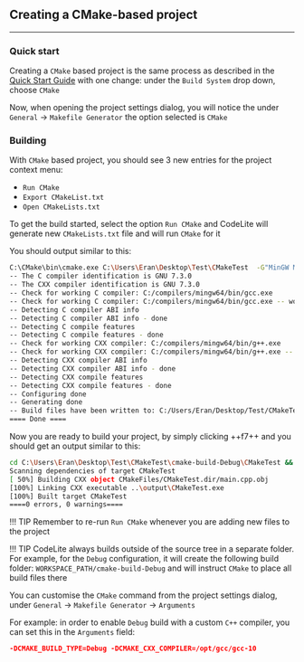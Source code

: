 ## Creating a CMake-based project
---

### Quick start

Creating a `CMake` based project is the same process as described in the [Quick Start Guide](../hello_world.md#hello-world-program)
with one change: under the `Build System` drop down, choose `CMake`

Now, when opening the project settings dialog, you will notice the under `General` &#8594; `Makefile Generator` the option selected is `CMake`

### Building

With `CMake` based project, you should see 3 new entries for the project context menu:

- `Run CMake`
- `Export CMakeList.txt`
- `Open CMakeLists.txt`

To get the build started, select the option `Run CMake` and CodeLite will generate new `CMakeLists.txt` file and will run `CMake` for it

You should output similar to this:

```bash
C:\CMake\bin\cmake.exe C:\Users\Eran\Desktop\Test\CMakeTest  -G"MinGW Makefiles"
-- The C compiler identification is GNU 7.3.0
-- The CXX compiler identification is GNU 7.3.0
-- Check for working C compiler: C:/compilers/mingw64/bin/gcc.exe
-- Check for working C compiler: C:/compilers/mingw64/bin/gcc.exe -- works
-- Detecting C compiler ABI info
-- Detecting C compiler ABI info - done
-- Detecting C compile features
-- Detecting C compile features - done
-- Check for working CXX compiler: C:/compilers/mingw64/bin/g++.exe
-- Check for working CXX compiler: C:/compilers/mingw64/bin/g++.exe -- works
-- Detecting CXX compiler ABI info
-- Detecting CXX compiler ABI info - done
-- Detecting CXX compile features
-- Detecting CXX compile features - done
-- Configuring done
-- Generating done
-- Build files have been written to: C:/Users/Eran/Desktop/Test/CMakeTest/cmake-build-Debug/CMakeTest
==== Done ====
```

Now you are ready to build your project, by simply clicking ++f7++
and you should get an output similar to this:

```bash
cd C:\Users\Eran\Desktop\Test\CMakeTest\cmake-build-Debug\CMakeTest && C:/compilers/mingw64/bin/mingw32-make.exe -j24 SHELL=cmd.exe -e
Scanning dependencies of target CMakeTest
[ 50%] Building CXX object CMakeFiles/CMakeTest.dir/main.cpp.obj
[100%] Linking CXX executable ..\output\CMakeTest.exe
[100%] Built target CMakeTest
====0 errors, 0 warnings====
```

!!! TIP
    Remember to re-run `Run CMake` whenever you are adding new files to the project


!!! TIP
    CodeLite always builds outside of the source tree in a separate folder.
    For example, for the `Debug` configuration, it will create the following build folder:
    `WORKSPACE_PATH/cmake-build-Debug` and will instruct `CMake` to place all build files there


You can customise the `CMake` command from the project settings dialog, under `General` &#8594; `Makefile Generator` &#8594; `Arguments`

For example: in order to enable `Debug` build with a custom `C++` compiler, you can set this in the `Arguments` field:

```cmake
-DCMAKE_BUILD_TYPE=Debug -DCMAKE_CXX_COMPILER=/opt/gcc/gcc-10
```

